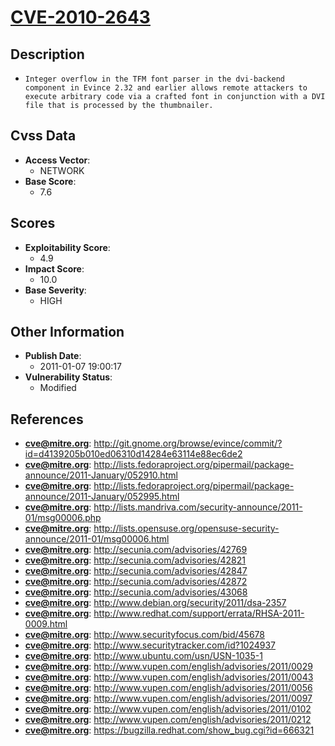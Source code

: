 
# [CVE-2010-2643](https://cve.mitre.org/cgi-bin/cvename.cgi?name=CVE-2010-2643)

## Description

- `Integer overflow in the TFM font parser in the dvi-backend component in Evince 2.32 and earlier allows remote attackers to execute arbitrary code via a crafted font in conjunction with a DVI file that is processed by the thumbnailer.`

## Cvss Data

- **Access Vector**:
  - NETWORK
- **Base Score**:
  - 7.6

## Scores

- **Exploitability Score**:
  - 4.9
- **Impact Score**:
  - 10.0
- **Base Severity**:
  - HIGH

## Other Information

- **Publish Date**:
  - 2011-01-07 19:00:17
- **Vulnerability Status**:
  - Modified

## References

- **cve@mitre.org**: http://git.gnome.org/browse/evince/commit/?id=d4139205b010ed06310d14284e63114e88ec6de2
- **cve@mitre.org**: http://lists.fedoraproject.org/pipermail/package-announce/2011-January/052910.html
- **cve@mitre.org**: http://lists.fedoraproject.org/pipermail/package-announce/2011-January/052995.html
- **cve@mitre.org**: http://lists.mandriva.com/security-announce/2011-01/msg00006.php
- **cve@mitre.org**: http://lists.opensuse.org/opensuse-security-announce/2011-01/msg00006.html
- **cve@mitre.org**: http://secunia.com/advisories/42769
- **cve@mitre.org**: http://secunia.com/advisories/42821
- **cve@mitre.org**: http://secunia.com/advisories/42847
- **cve@mitre.org**: http://secunia.com/advisories/42872
- **cve@mitre.org**: http://secunia.com/advisories/43068
- **cve@mitre.org**: http://www.debian.org/security/2011/dsa-2357
- **cve@mitre.org**: http://www.redhat.com/support/errata/RHSA-2011-0009.html
- **cve@mitre.org**: http://www.securityfocus.com/bid/45678
- **cve@mitre.org**: http://www.securitytracker.com/id?1024937
- **cve@mitre.org**: http://www.ubuntu.com/usn/USN-1035-1
- **cve@mitre.org**: http://www.vupen.com/english/advisories/2011/0029
- **cve@mitre.org**: http://www.vupen.com/english/advisories/2011/0043
- **cve@mitre.org**: http://www.vupen.com/english/advisories/2011/0056
- **cve@mitre.org**: http://www.vupen.com/english/advisories/2011/0097
- **cve@mitre.org**: http://www.vupen.com/english/advisories/2011/0102
- **cve@mitre.org**: http://www.vupen.com/english/advisories/2011/0212
- **cve@mitre.org**: https://bugzilla.redhat.com/show_bug.cgi?id=666321
